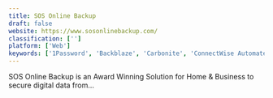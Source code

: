 ```yaml
---
title: SOS Online Backup
draft: false 
website: https://www.sosonlinebackup.com/
classification: ['']
platform: ['Web']
keywords: ['1Password', 'Backblaze', 'Carbonite', 'ConnectWise Automate', 'CrashPlan PRO', 'Dropbox', 'Duplicati', 'ESET Endpoint Security', 'ElephantDrive', 'Google Drive', 'Kaseya VSA', 'Keeper for Business', 'ManageEngine OpManager', 'ManageEngine Patch Manager Plus', 'SolarWinds Backup', 'Spanning', 'SpiderOak', 'SugarSync', 'Sumo Logic', 'WebTitan', 'ninjaRMM']
---
```

SOS Online Backup is an Award Winning Solution for Home & Business to secure digital data from...